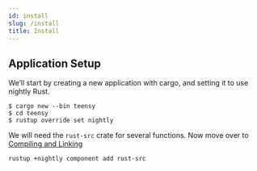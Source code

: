 ```yaml
---
id: install
slug: /install
title: Install
---
```


## Application Setup

We’ll start by creating a new application with cargo, and setting it to use
nightly Rust.

```
$ cargo new --bin teensy
$ cd teensy
$ rustup override set nightly
```

We will need the `rust-src` crate for several functions. Now move over to
[Compiling and Linking](arduino/index.md)

```bash
rustup +nightly component add rust-src
```
